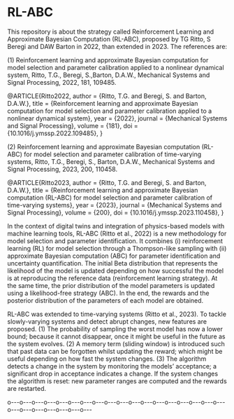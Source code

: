 # RL-ABC

This repository is about the strategy called Reinforcement Learning and Approximate Bayesian Computation (RL-ABC), proposed by TG Ritto, S Beregi and DAW Barton in 2022, than extended in 2023. The references are:

(1) Reinforcement learning and approximate Bayesian computation for model selection and parameter calibration applied to a nonlinear dynamical system, Ritto, T.G., Beregi, S.,Barton, D.A.W., Mechanical Systems and Signal Processing, 2022, 181, 109485.

@ARTICLE{Ritto2022,
	author = {Ritto, T.G. and Beregi, S. and Barton, D.A.W.},
	title = {Reinforcement learning and approximate Bayesian computation for model selection and parameter calibration applied to a nonlinear dynamical system},
	year = {2022},
	journal = {Mechanical Systems and Signal Processing},
	volume = {181},
	doi = {10.1016/j.ymssp.2022.109485},
}

(2) Reinforcement learning and approximate Bayesian computation (RL-ABC) for model selection and parameter calibration of time-varying systems, Ritto, T.G., Beregi, S., Barton, D.A.W., Mechanical Systems and Signal Processing, 2023, 200, 110458.

@ARTICLE{Ritto2023,
	author = {Ritto, T.G. and Beregi, S. and Barton, D.A.W.},
	title = {Reinforcement learning and approximate Bayesian computation (RL-ABC) for model selection and parameter calibration of time-varying systems},
	year = {2023},
	journal = {Mechanical Systems and Signal Processing},
	volume = {200},
	doi = {10.1016/j.ymssp.2023.110458},
}

In the context of digital twins and integration of physics-based models with machine learning tools, RL-ABC (Ritto et al., 2022) is a new methodology for model selection and parameter identification. It combines (i) reinforcement learning (RL) for model selection through a Thompson-like sampling with (ii) approximate Bayesian computation (ABC) for parameter identification and uncertainty quantification. The initial Beta distribution that represents the likelihood of the model is updated depending on how successful the model is at reproducing the reference data (reinforcement learning strategy). At the same time, the prior distribution of the model parameters is updated using a likelihood-free strategy (ABC). In the end, the rewards and the posterior distribution of the parameters of each model are obtained.

RL-ABC was extended to time-varying systems (Ritto et al., 2023). To tackle slowly-varying systems and detect abrupt changes, new features are proposed. (1) The probability of sampling the worst model has now a lower bound; because it cannot disappear, once it might be useful in the future as the system evolves. (2) A memory term (sliding window) is introduced such that past data can be forgotten whilst updating the reward; which might be useful depending on how fast the system changes. (3) The algorithm detects a change in the system by monitoring the models’ acceptance; a significant drop in acceptance indicates a change. If the system changes the algorithm is reset: new parameter ranges are computed and the rewards are restarted.




o---o---o---o---o---o---o---o---o---o---o---o---o---o---o---o---o---o---o---o---o---o---o---o---o---



